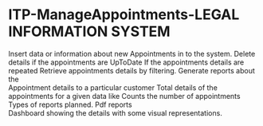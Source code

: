 # ITP-ManageAppointments-LEGAL INFORMATION SYSTEM

 
 Insert data or information about new Appointments in to the  system.
Delete details
                    if the appointments are UpToDate
                       If the appointments details are repeated
Retrieve appointments details by filtering.
Generate reports about the                                               
Appointment details to a particular customer
Total details of the appointments for a given data like 
Counts the number of appointments	
Types of reports planned.
               Pdf reports  
               Dashboard showing the details with 
some visual representations.

															                                           


